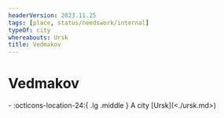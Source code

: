 ```yaml
---
headerVersion: 2023.11.25
tags: [place, status/needswork/internal]
typeOf: city
whereabouts: Ursk
title: Vedmakov
---
```

# Vedmakov
<div class="grid cards ext-narrow-margin ext-one-column" markdown>
-    :octicons-location-24:{ .lg .middle } A city [Ursk](<./ursk.md>)  
</div>


